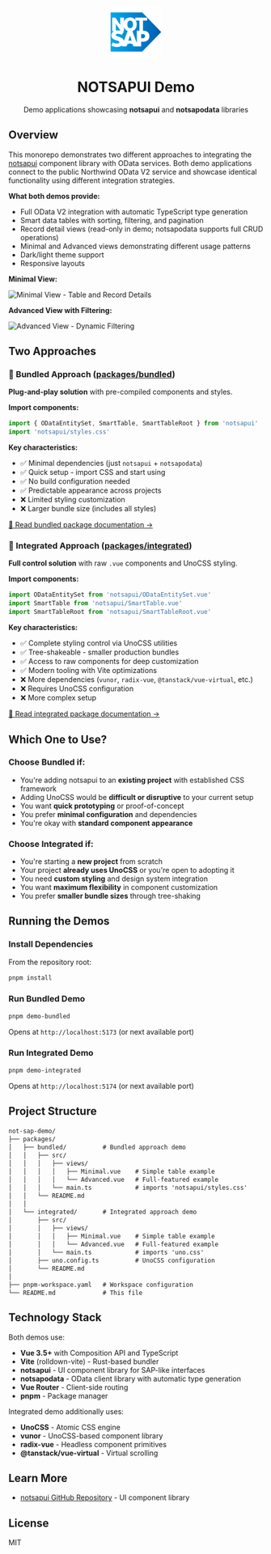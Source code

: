 <div align="center">
  <img src="https://raw.githubusercontent.com/mav-rik/not-sap/main/docs/notsap.png" alt="NotSap Logo" width="100" />
  <h1>NOTSAPUI Demo</h1>
  <p>Demo applications showcasing <strong>notsapui</strong> and <strong>notsapodata</strong> libraries</p>
</div>

## Overview

This monorepo demonstrates two different approaches to integrating the [notsapui](https://github.com/mav-rik/not-sap) component library with OData services. Both demo applications connect to the public Northwind OData V2 service and showcase identical functionality using different integration strategies.

**What both demos provide:**

- Full OData V2 integration with automatic TypeScript type generation
- Smart data tables with sorting, filtering, and pagination
- Record detail views (read-only in demo; notsapodata supports full CRUD operations)
- Minimal and Advanced views demonstrating different usage patterns
- Dark/light theme support
- Responsive layouts

**Minimal View:**

<img src="./docs/table-record.gif" alt="Minimal View - Table and Record Details" />

**Advanced View with Filtering:**

<img src="./docs/adv-filters.gif" alt="Advanced View - Dynamic Filtering" />

## Two Approaches

### 🎁 Bundled Approach ([packages/bundled](https://github.com/mav-rik/not-sap-demo/tree/main/packages/bundled))

**Plug-and-play solution** with pre-compiled components and styles.

**Import components:**
```typescript
import { ODataEntitySet, SmartTable, SmartTableRoot } from 'notsapui'
import 'notsapui/styles.css'
```

**Key characteristics:**
- ✅ Minimal dependencies (just `notsapui` + `notsapodata`)
- ✅ Quick setup - import CSS and start using
- ✅ No build configuration needed
- ✅ Predictable appearance across projects
- ❌ Limited styling customization
- ❌ Larger bundle size (includes all styles)

[📖 Read bundled package documentation →](https://github.com/mav-rik/not-sap-demo/blob/main/packages/bundled/README.md)

### 🔧 Integrated Approach ([packages/integrated](https://github.com/mav-rik/not-sap-demo/tree/main/packages/integrated))

**Full control solution** with raw `.vue` components and UnoCSS styling.

**Import components:**
```typescript
import ODataEntitySet from 'notsapui/ODataEntitySet.vue'
import SmartTable from 'notsapui/SmartTable.vue'
import SmartTableRoot from 'notsapui/SmartTableRoot.vue'
```

**Key characteristics:**
- ✅ Complete styling control via UnoCSS utilities
- ✅ Tree-shakeable - smaller production bundles
- ✅ Access to raw components for deep customization
- ✅ Modern tooling with Vite optimizations
- ❌ More dependencies (`vunor`, `radix-vue`, `@tanstack/vue-virtual`, etc.)
- ❌ Requires UnoCSS configuration
- ❌ More complex setup

[📖 Read integrated package documentation →](https://github.com/mav-rik/not-sap-demo/blob/main/packages/integrated/README.md)

## Which One to Use?

### Choose **Bundled** if:

- You're adding notsapui to an **existing project** with established CSS framework
- Adding UnoCSS would be **difficult or disruptive** to your current setup
- You want **quick prototyping** or proof-of-concept
- You prefer **minimal configuration** and dependencies
- You're okay with **standard component appearance**

### Choose **Integrated** if:

- You're starting a **new project** from scratch
- Your project **already uses UnoCSS** or you're open to adopting it
- You need **custom styling** and design system integration
- You want **maximum flexibility** in component customization
- You prefer **smaller bundle sizes** through tree-shaking

## Running the Demos

### Install Dependencies

From the repository root:

```sh
pnpm install
```

### Run Bundled Demo

```sh
pnpm demo-bundled
```

Opens at `http://localhost:5173` (or next available port)

### Run Integrated Demo

```sh
pnpm demo-integrated
```

Opens at `http://localhost:5174` (or next available port)

## Project Structure

```
not-sap-demo/
├── packages/
│   ├── bundled/          # Bundled approach demo
│   │   ├── src/
│   │   │   ├── views/
│   │   │   │   ├── Minimal.vue    # Simple table example
│   │   │   │   └── Advanced.vue   # Full-featured example
│   │   │   └── main.ts            # imports 'notsapui/styles.css'
│   │   └── README.md
│   │
│   └── integrated/       # Integrated approach demo
│       ├── src/
│       │   ├── views/
│       │   │   ├── Minimal.vue    # Simple table example
│       │   │   └── Advanced.vue   # Full-featured example
│       │   └── main.ts            # imports 'uno.css'
│       ├── uno.config.ts          # UnoCSS configuration
│       └── README.md
│
├── pnpm-workspace.yaml   # Workspace configuration
└── README.md             # This file
```

## Technology Stack

Both demos use:

- **Vue 3.5+** with Composition API and TypeScript
- **Vite** (rolldown-vite) - Rust-based bundler
- **notsapui** - UI component library for SAP-like interfaces
- **notsapodata** - OData client library with automatic type generation
- **Vue Router** - Client-side routing
- **pnpm** - Package manager

Integrated demo additionally uses:

- **UnoCSS** - Atomic CSS engine
- **vunor** - UnoCSS-based component library
- **radix-vue** - Headless component primitives
- **@tanstack/vue-virtual** - Virtual scrolling

## Learn More

- [notsapui GitHub Repository](https://github.com/mav-rik/not-sap) - UI component library

## License

MIT

